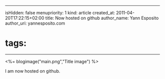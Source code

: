 -----
isHidden:       false
menupriority:   1
kind:           article
created_at:     2011-04-20T17:22:15+02:00
title: Now hosted on github
author_name: Yann Esposito
author_uri: yannesposito.com
# tags:
-----
<%= blogimage("main.png","Title image") %>

I am now hosted on github.

